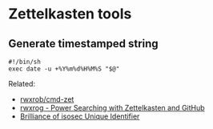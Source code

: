 # Zettelkasten tools
 
## Generate timestamped string

~~~
#!/bin/sh
exec date -u +%Y%m%d%H%M%S "$@"
~~~

Related:
* [rwxrob/cmd-zet](https://github.com/rwxrob/cmd-zet)
* [rwxrog - Power Searching with Zettelkasten and GitHub](https://github.com/rwxrob/zet/tree/main/20210502062346)
* [Brilliance of isosec Unique Identifier](https://github.com/rwxrob/zet/tree/main/20210502052620)
